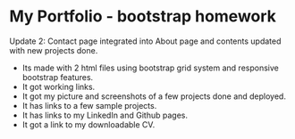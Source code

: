 # My Portfolio - bootstrap homework 
Update 2: Contact page integrated into About page and contents updated with new projects done.


- Its made with 2 html files using bootstrap grid system and responsive bootstrap features.
- It got working links.
- It got my picture and screenshots of a few projects done and deployed.
- It has links to a few sample projects.
- It has links to my LinkedIn and Github pages.
- It got a link to my downloadable CV.



